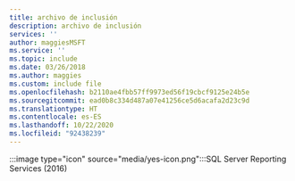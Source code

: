 ```yaml
---
title: archivo de inclusión
description: archivo de inclusión
services: ''
author: maggiesMSFT
ms.service: ''
ms.topic: include
ms.date: 03/26/2018
ms.author: maggies
ms.custom: include file
ms.openlocfilehash: b2110ae4fbb57ff9973ed56f19cbcf9125e24b5e
ms.sourcegitcommit: ead0b8c334d487a07e41256ce5d6acafa2d23c9d
ms.translationtype: HT
ms.contentlocale: es-ES
ms.lasthandoff: 10/22/2020
ms.locfileid: "92438239"
---
```

 :::image type="icon" source="media/yes-icon.png":::SQL Server Reporting Services (2016)